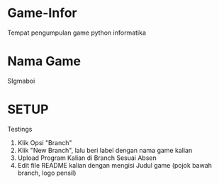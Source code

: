 # Game-Infor
Tempat pengumpulan game python informatika
# Nama Game
SIgmaboi
# SETUP
Testings
1. Klik Opsi "Branch"
2. Klik "New Branch", lalu beri label dengan nama game kalian  
3. Upload Program Kalian di Branch Sesuai Absen
4. Edit file README kalian dengan mengisi Judul game (pojok bawah branch, logo pensil)

